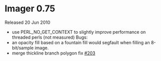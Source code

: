 # Imager 0.75

Released 20 Jun 2010

- use PERL_NO_GET_CONTEXT to slightly improve performance on threaded perls (not measured) Bugs: 
- an opacity fill based on a fountain fill would segfault when filling an 8-bit/sample image. 
- merge thickline branch polygon fix [#203](https://github.com/tonycoz/imager/issues/203)